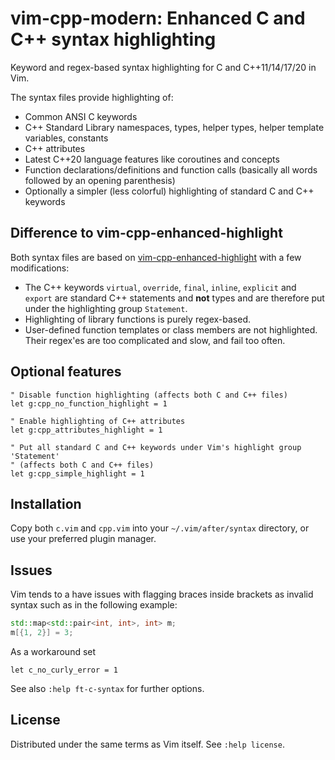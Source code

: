 # vim-cpp-modern: Enhanced C and C++ syntax highlighting

Keyword and regex-based syntax highlighting for C and C++11/14/17/20 in Vim.

The syntax files provide highlighting of:
- Common ANSI C keywords
- C++ Standard Library namespaces, types, helper types, helper template
  variables, constants
- C++ attributes
- Latest C++20 language features like coroutines and concepts
- Function declarations/definitions and function calls (basically all words
  followed by an opening parenthesis)
- Optionally a simpler (less colorful) highlighting of standard C and C++
  keywords


## Difference to vim-cpp-enhanced-highlight

Both syntax files are based on [vim-cpp-enhanced-highlight][1] with a few
modifications:

- The C++ keywords `virtual`, `override`, `final`, `inline`, `explicit` and
  `export` are standard C++ statements and **not** types and are therefore put
  under the highlighting group `Statement`.
- Highlighting of library functions is purely regex-based.
- User-defined function templates or class members are not highlighted. Their
  regex'es are too complicated and slow, and fail too often.


## Optional features

```vim
" Disable function highlighting (affects both C and C++ files)
let g:cpp_no_function_highlight = 1

" Enable highlighting of C++ attributes
let g:cpp_attributes_highlight = 1

" Put all standard C and C++ keywords under Vim's highlight group 'Statement'
" (affects both C and C++ files)
let g:cpp_simple_highlight = 1
```


## Installation

Copy both `c.vim` and `cpp.vim` into your `~/.vim/after/syntax` directory, or
use your preferred plugin manager.


## Issues

Vim tends to a have issues with flagging braces inside brackets as invalid
syntax such as in the following example:
```cpp
std::map<std::pair<int, int>, int> m;
m[{1, 2}] = 3;
```

As a workaround set
```vim
let c_no_curly_error = 1
```
See also `:help ft-c-syntax` for further options.


## License

Distributed under the same terms as Vim itself. See `:help license`.


[1]: https://github.com/octol/vim-cpp-enhanced-highlight
[2]: https://en.cppreference.com/w/cpp/named_req
